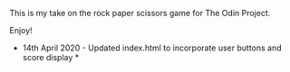 This is my take on the rock paper scissors game for The Odin Project.

Enjoy!

* 14th April 2020 - Updated index.html to incorporate user buttons and score display *

